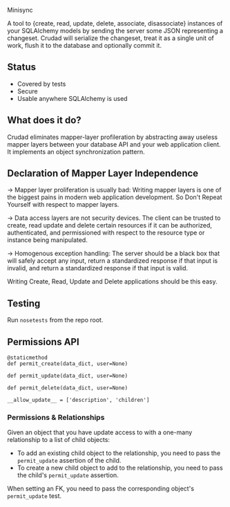 Minisync

A tool to {create, read, update, delete, associate, disassociate} instances of your SQLAlchemy models by sending the server some JSON representing a changeset. Crudad will serialize the changeset, treat it as a single unit of work, flush it to the database and optionally commit it.

## Status

* Covered by tests
* Secure
* Usable anywhere SQLAlchemy is used

## What does it do?

Crudad eliminates mapper-layer profileration by abstracting away useless mapper layers between your database API and your web application client. 
It implements an object synchronization pattern.

## Declaration of Mapper Layer Independence

-> Mapper layer proliferation is usually bad: Writing mapper layers is one of the biggest pains in modern web application development. So Don't Repeat Yourself with respect to mapper layers.

-> Data access layers are not security devices. The client can be trusted to create, read update and delete certain resources if it can be authorized, authenticated, and permissioned with respect to the resource type or instance being manipulated.

-> Homogenous exception handling: The server should be a black box that will safely accept any input, return a standardized response if that input is invalid, and return a standardized response if that input is valid.

Writing Create, Read, Update and Delete applications should be this easy.

## Testing

Run `nosetests` from the repo root.

## Permissions API

```
@staticmethod
def permit_create(data_dict, user=None)

def permit_update(data_dict, user=None)

def permit_delete(data_dict, user=None)

__allow_update__ = ['description', 'children']
```

### Permissions & Relationships

Given an object that you have update access to with a one-many relationship to a list of child objects:

* To add an existing child object to the relationship, you need to pass the `permit_update` assertion of the child.
* To create a new child object to add to the relationship, you need to pass the child's `permit_update` assertion.

When setting an FK, you need to pass the corresponding object's `permit_update` test.
